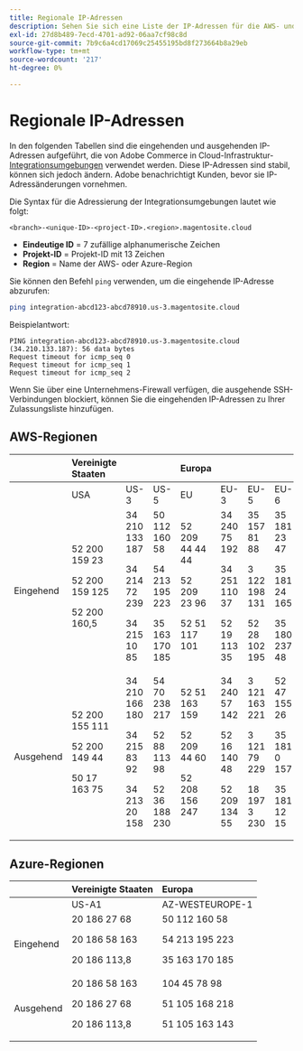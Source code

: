 ```yaml
---
title: Regionale IP-Adressen
description: Sehen Sie sich eine Liste der IP-Adressen für die AWS- und Azure-Regionen an, die von Adobe Commerce in der Cloud-Infrastruktur für Integrationsumgebungen verwendet werden.
exl-id: 27d8b489-7ecd-4701-ad92-06aa7cf98c8d
source-git-commit: 7b9c6a4cd17069c25455195bd8f273664b8a29eb
workflow-type: tm+mt
source-wordcount: '217'
ht-degree: 0%

---
```


# Regionale IP-Adressen

In den folgenden Tabellen sind die eingehenden und ausgehenden IP-Adressen aufgeführt, die von Adobe Commerce in Cloud-Infrastruktur-[Integrationsumgebungen](../architecture/pro-architecture.md#integration-environment) verwendet werden. Diese IP-Adressen sind stabil, können sich jedoch ändern. Adobe benachrichtigt Kunden, bevor sie IP-Adressänderungen vornehmen.

Die Syntax für die Adressierung der Integrationsumgebungen lautet wie folgt:

```text
<branch>-<unique-ID>-<project-ID>.<region>.magentosite.cloud
```

- **Eindeutige ID** = 7 zufällige alphanumerische Zeichen
- **Projekt-ID** = Projekt-ID mit 13 Zeichen
- **Region** = Name der AWS- oder Azure-Region

Sie können den Befehl `ping` verwenden, um die eingehende IP-Adresse abzurufen:

```bash
ping integration-abcd123-abcd78910.us-3.magentosite.cloud
```

Beispielantwort:

```console
PING integration-abcd123-abcd78910.us-3.magentosite.cloud (34.210.133.187): 56 data bytes
Request timeout for icmp_seq 0
Request timeout for icmp_seq 1
Request timeout for icmp_seq 2
```

Wenn Sie über eine Unternehmens-Firewall verfügen, die ausgehende SSH-Verbindungen blockiert, können Sie die eingehenden IP-Adressen zu Ihrer Zulassungsliste hinzufügen.

## AWS-Regionen

|     | Vereinigte Staaten |       |      | Europa |      |      |      | Asien-Pazifik |
| --- | :------------ | :---- | :--- | :----- | :--- | :--- | :--- | :----------- |
|     | USA | US-3 | US-5 | EU | EU-3 | EU-5 | EU-6 | AP-3 |
| Eingehend | <!--US-->52 200 159 23<p>52 200 159 125<p>52 200 160,5 | <!--US-3-->34 210 133 187<p>34 214 72 239<p>34 215 10 85 | <!--US-5-->50 112 160 58<p>54 213 195 223<p>35 163 170 185 | <!--EU-->52 209 44 44 44<p>52 209 23 96<p>52 51 117 101 | <!--EU-3-->34 240 75 192<p>34 251 110 37<p>52 19 113 35 | <!--EU-5-->35 157 81 88<p>3 122 198 131<p>52 28 102 195 | <!--EU-6-->35 181 23 47<p>35 181 24 165<p>35 180 237 48 | <!--AP-3-->52 65 39 201<p>52 65 10 202<p>52 65 30 37 |
| Ausgehend | <!--US-->52 200 155 111<p>52 200 149 44<p>50 17 163 75 | <!--US-3-->34 210 166 180<p>34 215 83 92<p>34 213 20 158 | <!--US-5-->54 70 238 217<p>52 88 113 98<p>52 36 188 230 | <!--EU-->52 51 163 159<p>52 209 44 60<p>52 208 156 247 | <!--EU-3-->34 240 57 142<p>52 16 140 48<p>52 209 134 55 | <!--EU-5-->3 121 163 221<p>3 121 79 229<p>18 197 3 230 | <!--EU-6-->52 47 155 26<p>35 181 0 157<p>35 181 12 15 | <!--AP-3-->52 65 143 178<p>13 54 80 197<p>52 62 224 4 |

## Azure-Regionen

|          | Vereinigte Staaten | Europa |
| -------- | :-------------- | :-------------- |
|          | US-A1 | AZ-WESTEUROPE-1 |
| Eingehend | <!--US-A1--> 20 186 27 68<p>20 186 58 163<p>20 186 113,8 | <!--AZ-W-1-->50 112 160 58<p>54 213 195 223<p>35 163 170 185 |
| Ausgehend | <!--US-A1-->20 186 58 163<p>20 186 27 68<p>20 186 113,8 | <!--AZ-W-1-->104 45 78 98<p>51 105 168 218<p>51 105 163 143 |
